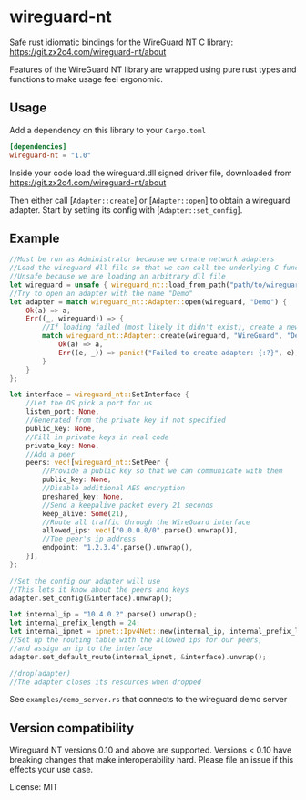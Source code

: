 # wireguard-nt

Safe rust idiomatic bindings for the WireGuard NT C library: <https://git.zx2c4.com/wireguard-nt/about>

Features of the WireGuard NT library are wrapped using pure rust types and functions to make
usage feel ergonomic.

## Usage

Add a dependency on this library to your `Cargo.toml`

```toml
[dependencies]
wireguard-nt = "1.0"
```

Inside your code load the wireguard.dll signed driver file, downloaded from <https://git.zx2c4.com/wireguard-nt/about>

Then either call [`Adapter::create`] or [`Adapter::open`] to obtain a wireguard
adapter. Start by setting its config with [`Adapter::set_config`].

## Example
```rust
//Must be run as Administrator because we create network adapters
//Load the wireguard dll file so that we can call the underlying C functions
//Unsafe because we are loading an arbitrary dll file
let wireguard = unsafe { wireguard_nt::load_from_path("path/to/wireguard.dll") }.expect("Failed to load wireguard dll");
//Try to open an adapter with the name "Demo"
let adapter = match wireguard_nt::Adapter::open(wireguard, "Demo") {
    Ok(a) => a,
    Err((_, wireguard)) => {
        //If loading failed (most likely it didn't exist), create a new one
        match wireguard_nt::Adapter::create(wireguard, "WireGuard", "Demo", None) {
            Ok(a) => a,
            Err((e, _)) => panic!("Failed to create adapter: {:?}", e),
        }
    }
};

let interface = wireguard_nt::SetInterface {
    //Let the OS pick a port for us
    listen_port: None,
    //Generated from the private key if not specified
    public_key: None,
    //Fill in private keys in real code
    private_key: None,
    //Add a peer
    peers: vec![wireguard_nt::SetPeer {
        //Provide a public key so that we can communicate with them
        public_key: None,
        //Disable additional AES encryption
        preshared_key: None,
        //Send a keepalive packet every 21 seconds
        keep_alive: Some(21),
        //Route all traffic through the WireGuard interface
        allowed_ips: vec!["0.0.0.0/0".parse().unwrap()],
        //The peer's ip address
        endpoint: "1.2.3.4".parse().unwrap(),
    }],
};

//Set the config our adapter will use
//This lets it know about the peers and keys
adapter.set_config(&interface).unwrap();

let internal_ip = "10.4.0.2".parse().unwrap();
let internal_prefix_length = 24;
let internal_ipnet = ipnet::Ipv4Net::new(internal_ip, internal_prefix_length).unwrap();
//Set up the routing table with the allowed ips for our peers,
//and assign an ip to the interface
adapter.set_default_route(internal_ipnet, &interface).unwrap();

//drop(adapter)
//The adapter closes its resources when dropped
```

See `examples/demo_server.rs` that connects to the wireguard demo server

## Version compatibility
Wireguard NT versions 0.10 and above are supported. Versions < 0.10 have breaking changes that
make interoperability hard. Please file an issue if this effects your use case.


License: MIT
